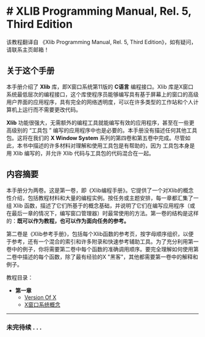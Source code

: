 # # XLIB Programming Manual, Rel. 5, Third Edition

该教程翻译自 《Xlib Programming Manual, Rel. 5, Third Edition》，如有疑问，请联系主页邮箱！

## 关于这个手册

本手册介绍了 **Xlib** 库，即X窗口系统第11版的 **C语言** 编程接口。Xlib 库是X窗口系统最低层次的编程接口，这个库使程序员能够编写具有基于屏幕上的窗口的高级用户界面的应用程序，具有完全的网络透明度，可以在许多类型的工作站和个人计算机上运行而不需要更改代码。

**Xlib** 功能很强大，无需额外的编程工具就能编写有效的应用程序，甚至在一些更高级别的 “工具包 ” 编写的应用程序中也是必要的。本手册没有描述任何其他工具包。这将在我们的 **X Window System** 系列的第四卷和第五卷中完成。尽管如此，本书中描述的许多材料对理解和使用工具包是有帮助的，因为 工具包本身是用 Xlib 编写的，并允许 Xlib 代码与工具包的代码混合在一起。

## 内容摘要

本手册分为两卷。这是第一卷，即《Xlib编程手册》。它提供了一个对Xlib的概念性介绍，包括教程材料和大量的编程实例。按任务或主题安排，每一章都汇集了一组 Xlib 函数，描述了它们所基于的概念基础，并说明了它们在编写应用程序（或在最后一章的情况下，编写窗口管理器）时最常使用的方法。第一卷的结构是这样的：**既可以作为教程，也可以作为面向任务的参考。** 

第二卷是《Xlib参考手册》，包括每个Xlib函数的参考页，按字母顺序组织，以便于参考，还有一个混合的索引和许多附录和快速参考辅助工具。为了充分利用第一卷中的例子，你将需要第二卷中每个函数的准确调用顺序。要完全理解如何使用第二卷中描述的每个函数，除了最有经验的X "黑客"，其他都需要第一卷中的解释和例子。


教程目录：

- **第一章**
    - [Version Of X](./1/1.md)
    - [X窗口系统概念](./1/2.md)

---
### 未完待续 . . .
